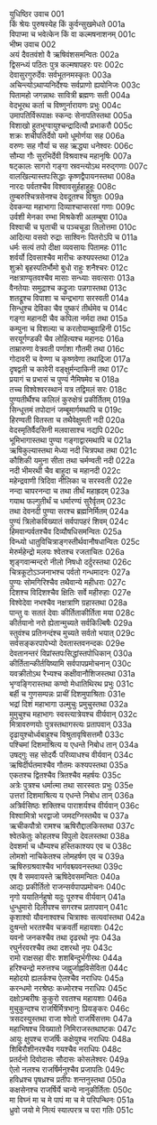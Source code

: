 युधिष्ठिर उवाच	001  
किं श्रेयः पुरुषस्येह किं कुर्वन्सुखमेधते	001a  
विपाप्मा च भवेत्केन किं वा कल्मषनाशनम्	001c  
भीष्म उवाच	002  
अयं दैवतवंशो वै ऋषिवंशसमन्वितः	002a  
द्विसन्ध्यं पठितः पुत्र कल्मषापहरः परः	002c  
देवासुरगुरुर्देवः सर्वभूतनमस्कृतः	003a  
अचिन्त्योऽथाप्यनिर्देश्यः सर्वप्राणो ह्ययोनिजः	003c  
पितामहो जगन्नाथः सावित्री ब्रह्मणः सती	004a  
वेदभूरथ कर्ता च विष्णुर्नारायणः प्रभुः	004c  
उमापतिर्विरूपाक्षः स्कन्दः सेनापतिस्तथा	005a  
विशाखो हुतभुग्वायुश्चन्द्रादित्यौ प्रभाकरौ	005c  
शक्रः शचीपतिर्देवो यमो धूमोर्णया सह	006a  
वरुणः सह गौर्या च सह ऋद्ध्या धनेश्वरः	006c  
सौम्या गौः सुरभिर्देवी विश्रवाश्च महानृषिः	007a  
षट्कालः सागरो गङ्गा स्रवन्त्योऽथ मरुद्गणाः	007c  
वालखिल्यास्तपःसिद्धाः कृष्णद्वैपायनस्तथा	008a  
नारदः पर्वतश्चैव विश्वावसुर्हहाहुहूः	008c  
तुम्बरुश्चित्रसेनश्च देवदूतश्च विश्रुतः	009a  
देवकन्या महाभागा दिव्याश्चाप्सरसां गणाः	009c  
उर्वशी मेनका रम्भा मिश्रकेशी अलम्बुषा	010a  
विश्वाची च घृताची च पञ्चचूडा तिलोत्तमा	010c  
आदित्या वसवो रुद्राः साश्विनः पितरोऽपि च	011a  
धर्मः सत्यं तपो दीक्षा व्यवसायः पितामहः	011c  
शर्वर्यो दिवसाश्चैव मारीचः कश्यपस्तथा	012a  
शुक्रो बृहस्पतिर्भौमो बुधो राहुः शनैश्चरः	012c  
नक्षत्राण्यृतवश्चैव मासाः सन्ध्याः सवत्सराः	013a  
वैनतेयाः समुद्राश्च कद्रुजाः पन्नगास्तथा	013c  
शतद्रूश्च विपाशा च चन्द्रभागा सरस्वती	014a  
सिन्धुश्च देविका चैव पुष्करं तीर्थमेव च	014c  
गङ्गा महानदी चैव कपिला नर्मदा तथा	015a  
कम्पुना च विशल्या च करतोयाम्बुवाहिनी	015c  
सरयूर्गण्डकी चैव लोहित्यश्च महानदः	016a  
ताम्रारुणा वेत्रवती पर्णाशा गौतमी तथा	016c  
गोदावरी च वेण्णा च कृष्णवेणा तथाद्रिजा	017a  
दृषद्वती च कावेरी वङ्क्षुर्मन्दाकिनी तथा	017c  
प्रयागं च प्रभासं च पुण्यं नैमिषमेव च	018a  
तच्च विश्वेश्वरस्थानं यत्र तद्विमलं सरः	018c  
पुण्यतीर्थैश्च कलिलं कुरुक्षेत्रं प्रकीर्तितम्	019a  
सिन्धूत्तमं तपोदानं जम्बूमार्गमथापि च	019c  
हिरण्वती वितस्ता च तथैवेक्षुमती नदी	020a  
वेदस्मृतिर्वैदसिनी मलवासाश्च नद्यपि	020c  
भूमिभागास्तथा पुण्या गङ्गाद्वारमथापि च	021a  
ऋषिकुल्यास्तथा मेध्या नदी चित्रपथा तथा	021c  
कौशिकी यमुना सीता तथा चर्मण्वती नदी	022a  
नदी भीमरथी चैव बाहुदा च महानदी	022c  
महेन्द्रवाणी त्रिदिवा नीलिका च सरस्वती	022e  
नन्दा चापरनन्दा च तथा तीर्थं महाह्रदम्	023a  
गयाथ फल्गुतीर्थं च धर्मारण्यं सुरैर्वृतम्	023c  
तथा देवनदी पुण्या सरश्च ब्रह्मनिर्मितम्	024a  
पुण्यं त्रिलोकविख्यातं सर्वपापहरं शिवम्	024c  
हिमवान्पर्वतश्चैव दिव्यौषधिसमन्वितः	025a  
विन्ध्यो धातुविचित्राङ्गस्तीर्थवानौषधान्वितः	025c  
मेरुर्महेन्द्रो मलयः श्वेतश्च रजताचितः	026a  
शृङ्गवान्मन्दरो नीलो निषधो दर्दुरस्तथा	026c  
चित्रकूटोऽञ्जनाभश्च पर्वतो गन्धमादनः	027a  
पुण्यः सोमगिरिश्चैव तथैवान्ये महीधराः	027c  
दिशश्च विदिशश्चैव क्षितिः सर्वे महीरुहाः	027e  
विश्वेदेवा नभश्चैव नक्षत्राणि ग्रहास्तथा	028a  
पान्तु वः सततं देवाः कीर्तिताकीर्तिता मया	028c  
कीर्तयानो नरो ह्येतान्मुच्यते सर्वकिल्बिषैः	029a  
स्तुवंश्च प्रतिनन्दंश्च मुच्यते सर्वतो भयात्	029c  
सर्वसङ्करपापेभ्यो देवतास्तवनन्दकः	029e  
देवतानन्तरं विप्रांस्तपःसिद्धांस्तपोधिकान्	030a  
कीर्तितान्कीर्तयिष्यामि सर्वपापप्रमोचनान्	030c  
यवक्रीतोऽथ रैभ्यश्च कक्षीवानौशिजस्तथा	031a  
भृग्वङ्गिरास्तथा कण्वो मेधातिथिरथ प्रभुः	031c  
बर्ही च गुणसम्पन्नः प्राचीं दिशमुपाश्रिताः	031e  
भद्रां दिशं महाभागा उल्मुचुः प्रमुचुस्तथा	032a  
मुमुचुश्च महाभागः स्वस्त्यात्रेयश्च वीर्यवान्	032c  
मित्रावरुणयोः पुत्रस्तथागस्त्यः प्रतापवान्	033a  
दृढायुश्चोर्ध्वबाहुश्च विश्रुतावृषिसत्तमौ	033c  
पश्चिमां दिशमाश्रित्य य एधन्ते निबोध तान्	034a  
उषद्गुः सह सोदर्यैः परिव्याधश्च वीर्यवान्	034c  
ऋषिर्दीर्घतमाश्चैव गौतमः कश्यपस्तथा	035a  
एकतश्च द्वितश्चैव त्रितश्चैव महर्षयः	035c  
अत्रेः पुत्रश्च धर्मात्मा तथा सारस्वतः प्रभुः	035e  
उत्तरां दिशमाश्रित्य य एधन्ते निबोध तान्	036a  
अत्रिर्वसिष्ठः शक्तिश्च पाराशर्यश्च वीर्यवान्	036c  
विश्वामित्रो भरद्वाजो जमदग्निस्तथैव च	037a  
ऋचीकपौत्रो रामश्च ऋषिरौद्दालकिस्तथा	037c  
श्वेतकेतुः कोहलश्च विपुलो देवलस्तथा	038a  
देवशर्मा च धौम्यश्च हस्तिकाश्यप एव च	038c  
लोमशो नाचिकेतश्च लोमहर्षण एव च	039a  
ऋषिरुग्रश्रवाश्चैव भार्गवश्च्यवनस्तथा	039c  
एष वै समवायस्ते ऋषिदेवसमन्वितः	040a  
आद्यः प्रकीर्तितो राजन्सर्वपापप्रमोचनः	040c  
नृगो ययातिर्नहुषो यदुः पूरुश्च वीर्यवान्	041a  
धुन्धुमारो दिलीपश्च सगरश्च प्रतापवान्	041c  
कृशाश्वो यौवनाश्वश्च चित्राश्वः सत्यवांस्तथा	042a  
दुःषन्तो भरतश्चैव चक्रवर्ती महायशाः	042c  
यवनो जनकश्चैव तथा दृढरथो नृपः	043a  
रघुर्नरवरश्चैव तथा दशरथो नृपः	043c  
रामो राक्षसहा वीरः शशबिन्दुर्भगीरथः	044a  
हरिश्चन्द्रो मरुत्तश्च जह्नुर्जाह्नविसेविता	044c  
महोदयो ह्यलर्कश्च ऐलश्चैव नराधिपः	045a  
करन्धमो नरश्रेष्ठः कध्मोरश्च नराधिपः	045c  
दक्षोऽम्बरीषः कुकुरो रवतश्च महायशाः	046a  
मुचुकुन्दश्च राजर्षिर्मित्रभानुः प्रियङ्करः	046c  
त्रसदस्युस्तथा राजा श्वेतो राजर्षिसत्तमः	047a  
महाभिषश्च विख्यातो निमिराजस्तथाष्टकः	047c  
आयुः क्षुपश्च राजर्षिः कक्षेयुश्च नराधिपः	048a  
शिबिरौशीनरश्चैव गयश्चैव नराधिपः	048c  
प्रतर्दनो दिवोदासः सौदासः कोसलेश्वरः	049a  
ऐलो नलश्च राजर्षिर्मनुश्चैव प्रजापतिः	049c  
हविध्रश्च पृषध्रश्च प्रतीपः शन्तनुस्तथा	050a  
कक्षसेनश्च राजर्षिर्ये चान्ये नानुकीर्तिताः	050c  
मा विघ्नं मा च मे पापं मा च मे परिपन्थिनः	051a  
ध्रुवो जयो मे नित्यं स्यात्परत्र च परा गतिः	051c  
